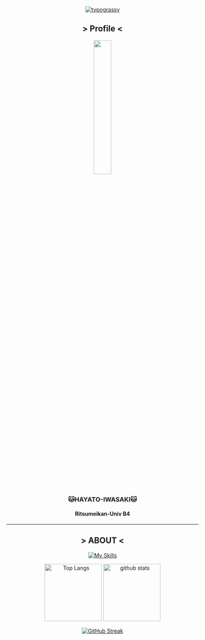 <div align='center'>
  <a href="https://github.com/kawarimidoll/typograssy"><img alt="typograssy" src="https://typograssy.deno.dev/api?text=HI!%20I'm%20IH!"></a>

  ## > Profile <

  <img src="https://github.com/user-attachments/assets/f2d69bdf-e33c-4a3b-b30c-62b6831270e8" width="30%">


  <h3>🐱HAYATO-IWASAKI🐱</h3>
  <h4>Ritsumeikan-Univ B4</h4>

  <hr>

  ## > ABOUT <

  [![My Skills](https://skillicons.dev/icons?i=react,nodejs,nextjs,tailwind,fastapi,unity,aws,ps,ai)](https://skillicons.dev)

  <img alt="Top Langs" height="150px" src="https://github-readme-stats-clone-abfry.vercel.app/api/top-langs/?username=ABfry&layout=compact&show_icons=true&theme=onedark" />
  <img alt="github stats" height="150px" src="https://github-readme-stats-clone-abfry.vercel.app/api?username=ABfry&theme=onedark&show_icons=true" />

  [![GitHub Streak](https://streak-stats.demolab.com/?user=ABfry&theme=dark)](https://git.io/streak-stats)

  
</div>

